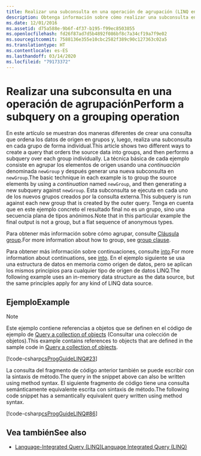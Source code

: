 ```yaml
---
title: Realizar una subconsulta en una operación de agrupación (LINQ en C#)
description: Obtenga información sobre cómo realizar una subconsulta en una operación de agrupación con LINQ en C#.
ms.date: 12/01/2016
ms.assetid: d75a588e-9b6f-4f37-b195-f99ec8503855
ms.openlocfilehash: fd26f87ad7d5b4892f086bf8c7a34cf19a7f9e02
ms.sourcegitcommit: 7588136e355e10cbc2582f389c90c127363c02a5
ms.translationtype: HT
ms.contentlocale: es-ES
ms.lasthandoff: 03/14/2020
ms.locfileid: "79173372"
---
```

# <a name="perform-a-subquery-on-a-grouping-operation"></a><span data-ttu-id="e298b-103">Realizar una subconsulta en una operación de agrupación</span><span class="sxs-lookup"><span data-stu-id="e298b-103">Perform a subquery on a grouping operation</span></span>

<span data-ttu-id="e298b-104">En este artículo se muestran dos maneras diferentes de crear una consulta que ordena los datos de origen en grupos y, luego, realiza una subconsulta en cada grupo de forma individual.</span><span class="sxs-lookup"><span data-stu-id="e298b-104">This article shows two different ways to create a query that orders the source data into groups, and then performs a subquery over each group individually.</span></span> <span data-ttu-id="e298b-105">La técnica básica de cada ejemplo consiste en agrupar los elementos de origen usando una *continuación* denominada `newGroup` y después generar una nueva subconsulta en `newGroup`.</span><span class="sxs-lookup"><span data-stu-id="e298b-105">The basic technique in each example is to group the source elements by using a *continuation* named `newGroup`, and then generating a new subquery against `newGroup`.</span></span> <span data-ttu-id="e298b-106">Esta subconsulta se ejecuta en cada uno de los nuevos grupos creados por la consulta externa.</span><span class="sxs-lookup"><span data-stu-id="e298b-106">This subquery is run against each new group that is created by the outer query.</span></span> <span data-ttu-id="e298b-107">Tenga en cuenta que en este ejemplo concreto el resultado final no es un grupo, sino una secuencia plana de tipos anónimos.</span><span class="sxs-lookup"><span data-stu-id="e298b-107">Note that in this particular example the final output is not a group, but a flat sequence of anonymous types.</span></span>  
  
<span data-ttu-id="e298b-108">Para obtener más información sobre cómo agrupar, consulte [Cláusula group](../language-reference/keywords/group-clause.md).</span><span class="sxs-lookup"><span data-stu-id="e298b-108">For more information about how to group, see [group clause](../language-reference/keywords/group-clause.md).</span></span>  
  
<span data-ttu-id="e298b-109">Para obtener más información sobre continuaciones, consulte [into](../language-reference/keywords/into.md).</span><span class="sxs-lookup"><span data-stu-id="e298b-109">For more information about continuations, see [into](../language-reference/keywords/into.md).</span></span> <span data-ttu-id="e298b-110">En el ejemplo siguiente se usa una estructura de datos en memoria como origen de datos, pero se aplican los mismos principios para cualquier tipo de origen de datos LINQ.</span><span class="sxs-lookup"><span data-stu-id="e298b-110">The following example uses an in-memory data structure as the data source, but the same principles apply for any kind of LINQ data source.</span></span>  
  
## <a name="example"></a><span data-ttu-id="e298b-111">Ejemplo</span><span class="sxs-lookup"><span data-stu-id="e298b-111">Example</span></span>

> [!NOTE]
> <span data-ttu-id="e298b-112">Este ejemplo contiene referencias a objetos que se definen en el código de ejemplo de [Query a collection of objects](query-a-collection-of-objects.md) (Consultar una colección de objetos).</span><span class="sxs-lookup"><span data-stu-id="e298b-112">This example contains references to objects that are defined in the sample code in [Query a collection of objects](query-a-collection-of-objects.md).</span></span>

[!code-csharp[csProgGuideLINQ#23](~/samples/snippets/csharp/concepts/linq/how-to-perform-a-subquery-on-a-grouping-operation_1.cs)]

<span data-ttu-id="e298b-113">La consulta del fragmento de código anterior también se puede escribir con la sintaxis de método.</span><span class="sxs-lookup"><span data-stu-id="e298b-113">The query in the snippet above can also be written using method syntax.</span></span> <span data-ttu-id="e298b-114">El siguiente fragmento de código tiene una consulta semánticamente equivalente escrita con sintaxis de método.</span><span class="sxs-lookup"><span data-stu-id="e298b-114">The following code snippet has a semantically equivalent query written using method syntax.</span></span>

[!code-csharp[csProgGuideLINQ#86](~/samples/snippets/csharp/concepts/linq/how-to-perform-a-subquery-on-a-grouping-operation_2.cs)]

## <a name="see-also"></a><span data-ttu-id="e298b-115">Vea también</span><span class="sxs-lookup"><span data-stu-id="e298b-115">See also</span></span>

- [<span data-ttu-id="e298b-116">Language-Integrated Query (LINQ)</span><span class="sxs-lookup"><span data-stu-id="e298b-116">Language Integrated Query (LINQ)</span></span>](index.md)
